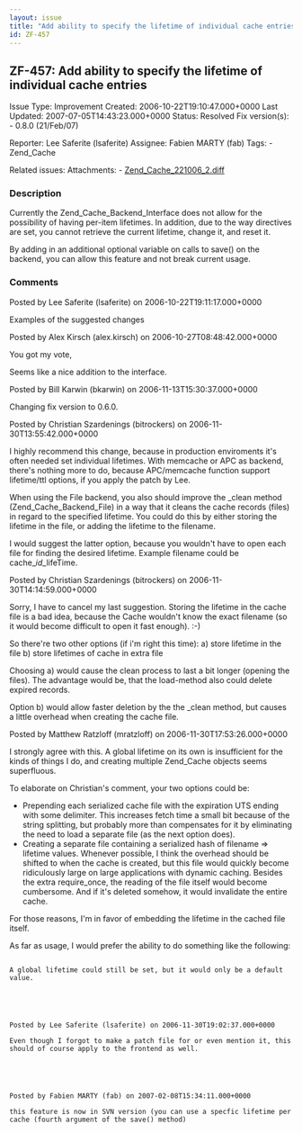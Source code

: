 ```yaml
---
layout: issue
title: "Add ability to specify the lifetime of individual cache entries"
id: ZF-457
---
```


ZF-457: Add ability to specify the lifetime of individual cache entries
-----------------------------------------------------------------------

 Issue Type: Improvement Created: 2006-10-22T19:10:47.000+0000 Last Updated: 2007-07-05T14:43:23.000+0000 Status: Resolved Fix version(s): - 0.8.0 (21/Feb/07)
 
 Reporter:  Lee Saferite (lsaferite)  Assignee:  Fabien MARTY (fab)  Tags: - Zend\_Cache
 
 Related issues: 
 Attachments: - [Zend\_Cache\_221006\_2.diff](/issues/secure/attachment/10113/Zend_Cache_221006_2.diff)
 
### Description

Currently the Zend\_Cache\_Backend\_Interface does not allow for the possibility of having per-item lifetimes. In addition, due to the way directives are set, you cannot retrieve the current lifetime, change it, and reset it.

By adding in an additional optional variable on calls to save() on the backend, you can allow this feature and not break current usage.

 

 

### Comments

Posted by Lee Saferite (lsaferite) on 2006-10-22T19:11:17.000+0000

Examples of the suggested changes

 

 

Posted by Alex Kirsch (alex.kirsch) on 2006-10-27T08:48:42.000+0000

You got my vote,

Seems like a nice addition to the interface.

 

 

Posted by Bill Karwin (bkarwin) on 2006-11-13T15:30:37.000+0000

Changing fix version to 0.6.0.

 

 

Posted by Christian Szardenings (bitrockers) on 2006-11-30T13:55:42.000+0000

I highly recommend this change, because in production enviroments it's often needed set individual lifetimes. With memcache or APC as backend, there's nothing more to do, because APC/memcache function support lifetime/ttl options, if you apply the patch by Lee.

When using the File backend, you also should improve the \_clean method (Zend\_Cache\_Backend\_File) in a way that it cleans the cache records (files) in regard to the specified lifetime. You could do this by either storing the lifetime in the file, or adding the lifetime to the filename.

I would suggest the latter option, because you wouldn't have to open each file for finding the desired lifetime. Example filename could be cache\_$id\_$lifeTime.

 

 

Posted by Christian Szardenings (bitrockers) on 2006-11-30T14:14:59.000+0000

Sorry, I have to cancel my last suggestion. Storing the lifetime in the cache file is a bad idea, because the Cache wouldn't know the exact filename (so it would become difficult to open it fast enough). :-)

So there're two other options (if i'm right this time): a) store lifetime in the file b) store lifetimes of cache in extra file

Choosing a) would cause the clean process to last a bit longer (opening the files). The advantage would be, that the load-method also could delete expired records.

Option b) would allow faster deletion by the the \_clean method, but causes a little overhead when creating the cache file.

 

 

Posted by Matthew Ratzloff (mratzloff) on 2006-11-30T17:53:26.000+0000

I strongly agree with this. A global lifetime on its own is insufficient for the kinds of things I do, and creating multiple Zend\_Cache objects seems superfluous.

To elaborate on Christian's comment, your two options could be:

- Prepending each serialized cache file with the expiration UTS ending with some delimiter. This increases fetch time a small bit because of the string splitting, but probably more than compensates for it by eliminating the need to load a separate file (as the next option does).
- Creating a separate file containing a serialized hash of filename => lifetime values. Whenever possible, I think the overhead should be shifted to when the cache is created, but this file would quickly become ridiculously large on large applications with dynamic caching. Besides the extra require\_once, the reading of the file itself would become cumbersome. And if it's deleted somehow, it would invalidate the entire cache.

For those reasons, I'm in favor of embedding the lifetime in the cached file itself.

As far as usage, I would prefer the ability to do something like the following:

```

A global lifetime could still be set, but it would only be a default value.

 

 

Posted by Lee Saferite (lsaferite) on 2006-11-30T19:02:37.000+0000

Even though I forgot to make a patch file for or even mention it, this should of course apply to the frontend as well.

 

 

Posted by Fabien MARTY (fab) on 2007-02-08T15:34:11.000+0000

this feature is now in SVN version (you can use a specfic lifetime per cache (fourth argument of the save() method)

 

 